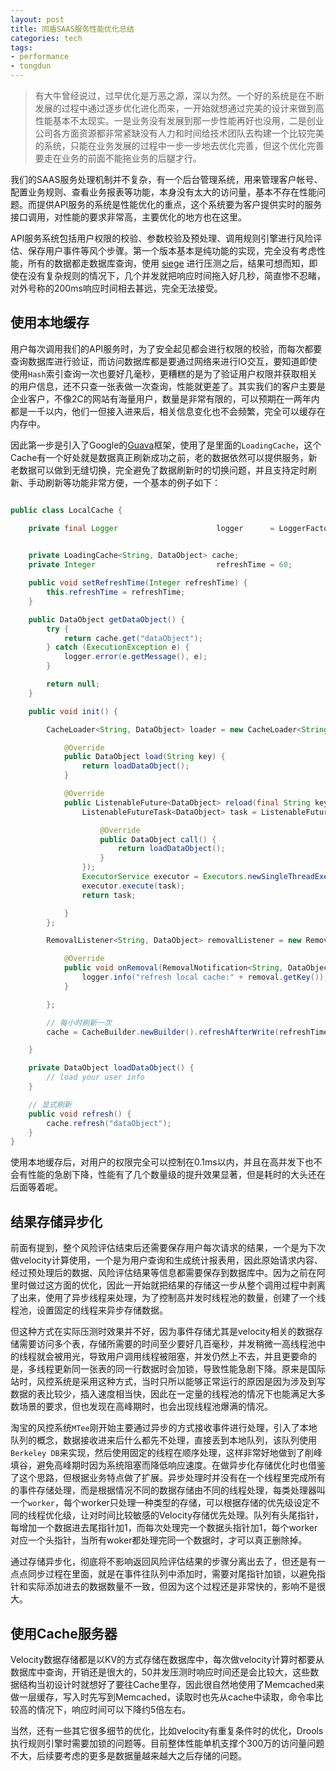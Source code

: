 ```yaml
---
layout: post
title: 同盾SAAS服务性能优化总结
categories: tech
tags: 
- performance
- tongdun
---
```


>有大牛曾经说过，过早优化是万恶之源，深以为然。一个好的系统是在不断发展的过程中通过逐步优化进化而来，一开始就想通过完美的设计来做到高性能基本不太现实。一是业务没有发展到那一步性能再好也没用，二是创业公司各方面资源都非常紧缺没有人力和时间给技术团队去构建一个比较完美的系统，只能在业务发展的过程中一步一步地去优化完善，但这个优化完善要走在业务的前面不能拖业务的后腿才行。

我们的SAAS服务处理机制并不复杂，有一个后台管理系统，用来管理客户帐号、配置业务规则、查看业务报表等功能，本身没有太大的访问量，基本不存在性能问题。而提供API服务的系统是性能优化的重点，这个系统要为客户提供实时的服务接口调用，对性能的要求非常高，主要优化的地方也在这里。

API服务系统包括用户权限的校验、参数校验及预处理、调用规则引擎进行风险评估、保存用户事件等风个步骤。第一个版本基本是纯功能的实现，完全没有考虑性能，所有的数据都走数据库查询，使用 [siege](http://www.joedog.org/siege-home/) 进行压测之后，结果可想而知，即使在没有复杂规则的情况下，几个并发就把响应时间拖入好几秒，简直惨不忍睹，对外号称的200ms响应时间相去甚远，完全无法接受。

## 使用本地缓存

用户每次调用我们的API服务时，为了安全起见都会进行权限的校验，而每次都要查询数据库进行验证，而访问数据库都是要通过网络来进行IO交互，要知道即使使用`Hash`索引查询一次也要好几毫秒，更糟糕的是为了验证用户权限并获取相关的用户信息，还不只查一张表做一次查询，性能就更差了。其实我们的客户主要是企业客户，不像2C的网站有海量用户，数量是非常有限的，可以预期在一两年内都是一千以内，他们一但接入进来后，相关信息变化也不会频繁，完全可以缓存在内存中。

因此第一步是引入了Google的[Guava](https://code.google.com/p/guava-libraries/)框架，使用了是里面的`LoadingCache`，这个Cache有一个好处就是数据真正刷新成功之前，老的数据依然可以提供服务，新老数据可以做到无缝切换，完全避免了数据刷新时的切换问题，并且支持定时刷新、手动刷新等功能非常方便，一个基本的例子如下：

```java

public class LocalCache {

    private final Logger                      logger      = LoggerFactory.getLogger(LocalCache.class);
    

    private LoadingCache<String, DataObject> cache;
    private Integer                           refreshTime = 60;

    public void setRefreshTime(Integer refreshTime) {
        this.refreshTime = refreshTime;
    }

    public DataObject getDataObject() {
        try {
            return cache.get("dataObject");
        } catch (ExecutionException e) {
            logger.error(e.getMessage(), e);
        }

        return null;
    }

    public void init() {

        CacheLoader<String, DataObject> loader = new CacheLoader<String, DataObject>() {

            @Override
            public DataObject load(String key) {
                return loadDataObject();
            }

            @Override
            public ListenableFuture<DataObject> reload(final String key, DataObject DataObject) {
                ListenableFutureTask<DataObject> task = ListenableFutureTask.create(new Callable<DataObject>() {

                    @Override
                    public DataObject call() {
                        return loadDataObject();
                    }
                });
                ExecutorService executor = Executors.newSingleThreadExecutor();
                executor.execute(task);
                return task;

            }
        };

        RemovalListener<String, DataObject> removalListener = new RemovalListener<String, DataObject>() {

            @Override
            public void onRemoval(RemovalNotification<String, DataObject> removal) {
                logger.info("refresh local cache:" + removal.getKey());
            }

        };

        // 每小时刷新一次
        cache = CacheBuilder.newBuilder().refreshAfterWrite(refreshTime, TimeUnit.MINUTES).removalListener(removalListener).build(loader);

    }

 	private DataObject loadDataObject() {
 		// load your user info 
    }

    // 显式刷新
    public void refresh() {
        cache.refresh("dataObject");
    }
}


```

使用本地缓存后，对用户的权限完全可以控制在0.1ms以内，并且在高并发下也不会有性能的急剧下降，性能有了几个数量级的提升效果显著，但是耗时的大头还在后面等着呢。

## 结果存储异步化

前面有提到，整个风险评估结束后还需要保存用户每次请求的结果，一个是为下次做velocity计算使用，一个是为用户查询和生成统计报表用，因此原始请求内容、经过预处理后的数据、风险评估结果等信息都需要保存到数据库中。因为之前在阿里时做过这方面的优化，因此一开始就把结果的存储这一步从整个调用过程中剥离了出来，使用了异步线程来处理，为了控制高并发时线程池的数量，创建了一个线程池，设置固定的线程来异步存储数据。

但这种方式在实际压测时效果并不好，因为事件存储尤其是velocity相关的数据存储需要访问多个表，存储所需要的时间至少要好几百毫秒，并发稍微一高线程池中的线程就会被用光，导致用户调用线程被阻塞，并发仍然上不去，并且更要命的是，多线程更新同一张表的同一行数据时会加锁，导致性能急剧下降。原来是国际站时，风控系统是采用这种方式，当时只所以能够正常运行的原因是因为涉及到写数据的表比较少，插入速度相当快，因此在一定量的线程池的情况下也能满足大多数场景的要求，但也发现在高峰期时，也会出现线程池爆满的情况。

淘宝的风控系统`MTee`刚开始主要通过异步的方式接收事件进行处理，引入了本地队列的概念，数据接收进来后什么都先不处理，直接丢到本地队列，该队列使用`Berkeley DB`来实现，然后使用固定的线程在顺序处理，这样非常好地做到了削峰填谷，避免高峰期时因为系统阻塞而降低响应速度。在做异步化存储优化时也借鉴了这个思路，但根据业务特点做了扩展。异步处理时并没有在一个线程里完成所有的事件存储处理，而是根据情况不同的数据存储由不同的线程处理，每类处理器叫一个`worker`，每个worker只处理一种类型的存储，可以根据存储的优先级设定不同的线程优化级，让对时间比较敏感的Velocity存储优先处理。队列有头尾指针，每增加一个数据进去尾指针加1，而每次处理完一个数据头指针加1，每个worker对应一个头指针，当所有woker都处理完同一个数据时，才可以真正删除掉。

通过存储异步化，彻底将不影响返回风险评估结果的步骤分离出去了，但还是有一点点同步过程在里面，就是在事件往队列中添加时，需要对尾指针加锁，以避免指针和实际添加进去的数据数量不一致，但因为这个过程还是非常快的，影响不是很大。

## 使用Cache服务器

Velocity数据存储都是以KV的方式存储在数据库中，每次做velocity计算时都要从数据库中查询，开销还是很大的，50并发压测时响应时间还是会比较大，这些数据结构当初设计时就想好了要往Cache里存，因此很自然地使用了Memcached来做一层缓存，写入时先写到Memcached，读取时也先从cache中读取，命令率比较高的情况下，响应时间可以下降约5倍左右。

当然，还有一些其它很多细节的优化，比如velocity有重复条件时的优化，Drools执行规则引擎时需要加锁的问题等。目前整体性能单机支撑个300万的访问量问题不大，后续要考虑的更多是数据量越来越大之后存储的问题。